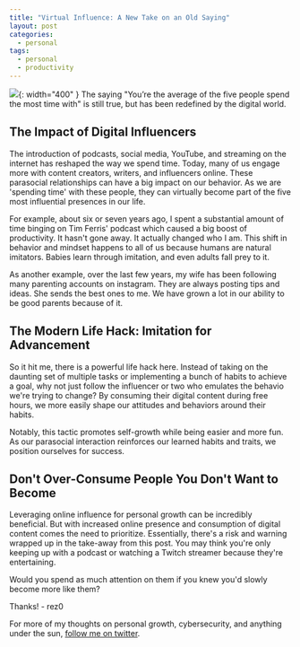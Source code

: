 ```yaml
---
title: "Virtual Influence: A New Take on an Old Saying"
layout: post
categories:
  - personal
tags:
  - personal
  - productivity
---
```


![](https://i.imgur.com/PYvwfY5.png){: width="400" }
The saying "You’re the average of the five people spend the most time with" is still true, but has been redefined by the digital world.

## The Impact of Digital Influencers

The introduction of podcasts, social media, YouTube, and streaming on the internet has reshaped the way we spend time. Today, many of us engage more with content creators, writers, and influencers online. These parasocial relationships can have a big impact on our behavior. As we are 'spending time' with these people, they can virtually become part of the five most influential presences in our life.

For example, about six or seven years ago, I spent a substantial amount of time binging on Tim Ferris' podcast which caused a big boost of productivity. It hasn't gone away. It actually changed who I am. This shift in behavior and mindset happens to all of us because humans are natural imitators. Babies learn through imitation, and even adults fall prey to it.

As another example, over the last few years, my wife has been following many parenting accounts on instagram. They are always posting tips and ideas. She sends the best ones to me. We have grown a lot in our ability to be good parents because of it.

## The Modern Life Hack: Imitation for Advancement 

So it hit me, there is a powerful life hack here. Instead of taking on the daunting set of multiple tasks or implementing a bunch of habits to achieve a goal, why not just follow the influencer or two who emulates the behavio we're trying to change? By consuming their digital content during free hours, we more easily shape our attitudes and behaviors around their habits.

Notably, this tactic promotes self-growth while being easier and more fun. As our parasocial interaction reinforces our learned habits and traits, we position ourselves for success.

## Don't Over-Consume People You Don't Want to Become

Leveraging online influence for personal growth can be incredibly beneficial. But with increased online presence and consumption of digital content comes the need to prioritize. Essentially, there's a risk and warning wrapped up in the take-away from this post. You may think you're only keeping up with a podcast or watching a Twitch streamer because they're entertaining. 

Would you spend as much attention on them if you knew you'd slowly become more like them? 

Thanks!
\- rez0

For more of my thoughts on personal growth, cybersecurity, and anything under the sun, [follow me on twitter](https://twitter.com/rez0__).

<meta name="twitter:card" content="summary_large_image" />
<meta name="twitter:site" content="@rez0__" />
<meta name="twitter:creator" content="@rez0__" />
<meta property="og:url" content="https://rez0.blog/personal/2023/07/30/virtual-influence" />
<meta property="og:title" content="Virtual Influence: A New Take on an Old Saying" />
<meta property="og:description" content="Redefining the idea that you are the average of the five people you spend the most time with." />
<meta property="og:image" content="https://i.imgur.com/PYvwfY5.png" />

